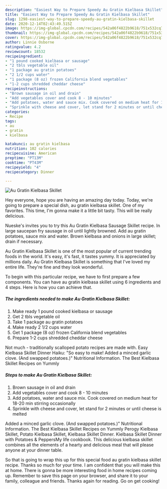 ```yaml
---
description: "Easiest Way to Prepare Speedy Au Gratin Kielbasa Skillet"
title: "Easiest Way to Prepare Speedy Au Gratin Kielbasa Skillet"
slug: 1298-easiest-way-to-prepare-speedy-au-gratin-kielbasa-skillet
date: 2020-12-14T02:43:49.515Z
image: https://img-global.cpcdn.com/recipes/542a06f4822b9618/751x532cq70/au-gratin-kielbasa-skillet-recipe-main-photo.jpg
thumbnail: https://img-global.cpcdn.com/recipes/542a06f4822b9618/751x532cq70/au-gratin-kielbasa-skillet-recipe-main-photo.jpg
cover: https://img-global.cpcdn.com/recipes/542a06f4822b9618/751x532cq70/au-gratin-kielbasa-skillet-recipe-main-photo.jpg
author: Linnie Osborne
ratingvalue: 4.2
reviewcount: 18532
recipeingredient:
- "1 pound cooked kielbasa or sausage"
- "2 tbls vegetable oil"
- "1 package au gratin potatoes"
- "2 1/2 cups water"
- "1 package (8 oz) frozen California blend vegetables"
- "1-2 cups shredded cheddar cheese"
recipeinstructions:
- "Brown sausage in oil and drain"
- "Add vegetables cover and cook 8 - 10 minutes"
- "Add potatoes, water and sauce mix. Cook covered on medium heat for 18-20 min stirring occasionally"
- "Sprinkle with cheese and cover, let stand for 2 minutes or until cheese is melted"
categories:
- Recipe
tags:
- au
- gratin
- kielbasa

katakunci: au gratin kielbasa 
nutrition: 102 calories
recipecuisine: American
preptime: "PT13M"
cooktime: "PT43M"
recipeyield: "4"
recipecategory: Dinner

---
```



![Au Gratin Kielbasa Skillet](https://img-global.cpcdn.com/recipes/542a06f4822b9618/751x532cq70/au-gratin-kielbasa-skillet-recipe-main-photo.jpg)

Hey everyone, hope you are having an amazing day today. Today, we're going to prepare a special dish, au gratin kielbasa skillet. One of my favorites. This time, I'm gonna make it a little bit tasty. This will be really delicious.

Nueske&#39;s invites you to try this Au Gratin Kielbasa Sausage Skillet recipe. In large saucepan fry sausage in oil until lightly browned. Add au gratin potatoes, sauce mix and water. Brown kielbasa and onions in large skillet; drain if necessary.

Au Gratin Kielbasa Skillet is one of the most popular of current trending foods in the world. It's easy, it's fast, it tastes yummy. It is appreciated by millions daily. Au Gratin Kielbasa Skillet is something that I've loved my entire life. They're fine and they look wonderful.


To begin with this particular recipe, we have to first prepare a few components. You can have au gratin kielbasa skillet using 6 ingredients and 4 steps. Here is how you can achieve that.

<!--inarticleads1-->

##### The ingredients needed to make Au Gratin Kielbasa Skillet:

1. Make ready 1 pound cooked kielbasa or sausage
1. Get 2 tbls vegetable oil
1. Take 1 package au gratin potatoes
1. Make ready 2 1/2 cups water
1. Get 1 package (8 oz) frozen California blend vegetables
1. Prepare 1-2 cups shredded cheddar cheese


Not much - traditionally scalloped potato recipes are made with. Easy Kielbasa Skillet Dinner Haiku: &#34;So easy to make! Added a minced garlic clove. (And swapped potatoes.)&#34; Nutritional Information. The Best Kielbasa Skillet Recipes on Yummly 

<!--inarticleads2-->

##### Steps to make Au Gratin Kielbasa Skillet:

1. Brown sausage in oil and drain
1. Add vegetables cover and cook 8 - 10 minutes
1. Add potatoes, water and sauce mix. Cook covered on medium heat for 18-20 min stirring occasionally
1. Sprinkle with cheese and cover, let stand for 2 minutes or until cheese is melted


Added a minced garlic clove. (And swapped potatoes.)&#34; Nutritional Information. The Best Kielbasa Skillet Recipes on Yummly Perogy Kielbasa Skillet, Potato Kielbasa Skillet, Kielbasa Skillet Dinner. Kielbasa Skillet Dinner with Potatoes &amp; PeppersMy life cookbook. This delicious kielbasa skillet combines all the elements of a hearty and delicious meal that will please anyone at your dinner table. 

So that is going to wrap this up for this special food au gratin kielbasa skillet recipe. Thanks so much for your time. I am confident that you will make this at home. There is gonna be more interesting food in home recipes coming up. Remember to save this page on your browser, and share it to your family, colleague and friends. Thanks again for reading. Go on get cooking!
